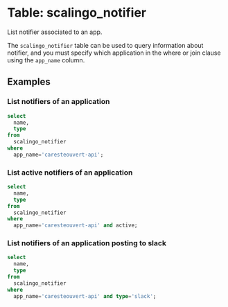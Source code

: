# Table: scalingo_notifier

List notifier associated to an app.

The `scalingo_notifier` table can be used to query information about notifier, and you must specify which application in the where or join clause using the `app_name` column.

## Examples

### List notifiers of an application

```sql
select
  name,
  type
from
  scalingo_notifier
where
  app_name='caresteouvert-api';
```

### List active notifiers of an application

```sql
select
  name,
  type
from
  scalingo_notifier
where
  app_name='caresteouvert-api' and active;
```

### List notifiers of an application posting to slack

```sql
select
  name,
  type
from
  scalingo_notifier
where
  app_name='caresteouvert-api' and type='slack';
```
